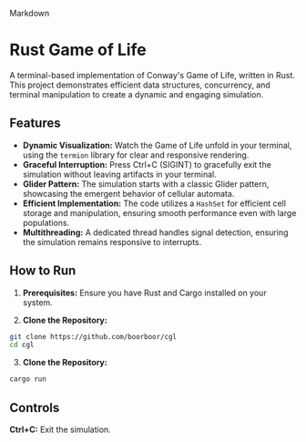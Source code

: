 Markdown
# Rust Game of Life

A terminal-based implementation of Conway's Game of Life, written in Rust. This project demonstrates efficient data structures, concurrency, and terminal manipulation to create a dynamic and engaging simulation.

## Features

* **Dynamic Visualization:** Watch the Game of Life unfold in your terminal, using the `termion` library for clear and responsive rendering.
* **Graceful Interruption:** Press Ctrl+C (SIGINT) to gracefully exit the simulation without leaving artifacts in your terminal.
* **Glider Pattern:** The simulation starts with a classic Glider pattern, showcasing the emergent behavior of cellular automata.
* **Efficient Implementation:**  The code utilizes a `HashSet` for efficient cell storage and manipulation, ensuring smooth performance even with large populations.
* **Multithreading:**  A dedicated thread handles signal detection, ensuring the simulation remains responsive to interrupts.

## How to Run

1. **Prerequisites:** Ensure you have Rust and Cargo installed on your system.

2. **Clone the Repository:**
```bash
git clone https://github.com/boorboor/cgl
cd cgl
```

3. **Clone the Repository:**
```bash
cargo run
```

## Controls
**Ctrl+C:** Exit the simulation.
